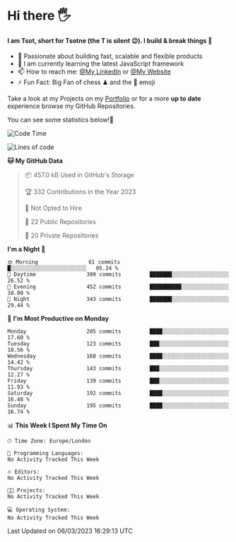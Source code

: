 # Hi there :raised_hand_with_fingers_splayed:
#### I am Tsot, short for Tsotne (the T is silent :wink:). I build & break things :space_invader:
- :telescope: Passionate about building fast, scalable and flexible products
- :seedling: I am currently learning the latest JavaScript framework 
- :mailbox: How to reach me: [@My LinkedIn](https://www.linkedin.com/in/tsotne-gvadzabia/) or [@My Website](https://tsotne.co.uk/contact)
- :zap: Fun Fact: Big Fan of chess ♟ and the 👾 emoji

Take a look at my Projects on my [Portfolio](https://tsotne.co.uk/) or for a more **up to date** experience browse my GitHub Repositories.

You can see some statistics below!:space_invader:
<!--START_SECTION:waka-->
![Code Time](http://img.shields.io/badge/Code%20Time-761%20hrs%202%20mins-blue)

![Lines of code](https://img.shields.io/badge/From%20Hello%20World%20I%27ve%20Written-2.3%20million%20lines%20of%20code-blue)

**🐱 My GitHub Data** 

> 📦 457.0 kB Used in GitHub's Storage 
 > 
> 🏆 332 Contributions in the Year 2023
 > 
> 🚫 Not Opted to Hire
 > 
> 📜 22 Public Repositories 
 > 
> 🔑 20 Private Repositories 
 > 
**I'm a Night 🦉** 

```text
🌞 Morning                61 commits          █░░░░░░░░░░░░░░░░░░░░░░░░   05.24 % 
🌆 Daytime                309 commits         ███████░░░░░░░░░░░░░░░░░░   26.52 % 
🌃 Evening                452 commits         ██████████░░░░░░░░░░░░░░░   38.80 % 
🌙 Night                  343 commits         ███████░░░░░░░░░░░░░░░░░░   29.44 % 
```
📅 **I'm Most Productive on Monday** 

```text
Monday                   205 commits         ████░░░░░░░░░░░░░░░░░░░░░   17.60 % 
Tuesday                  123 commits         ███░░░░░░░░░░░░░░░░░░░░░░   10.56 % 
Wednesday                168 commits         ████░░░░░░░░░░░░░░░░░░░░░   14.42 % 
Thursday                 143 commits         ███░░░░░░░░░░░░░░░░░░░░░░   12.27 % 
Friday                   139 commits         ███░░░░░░░░░░░░░░░░░░░░░░   11.93 % 
Saturday                 192 commits         ████░░░░░░░░░░░░░░░░░░░░░   16.48 % 
Sunday                   195 commits         ████░░░░░░░░░░░░░░░░░░░░░   16.74 % 
```


📊 **This Week I Spent My Time On** 

```text
🕑︎ Time Zone: Europe/London

💬 Programming Languages: 
No Activity Tracked This Week

🔥 Editors: 
No Activity Tracked This Week

🐱‍💻 Projects: 
No Activity Tracked This Week

💻 Operating System: 
No Activity Tracked This Week
```


 Last Updated on 06/03/2023 16:29:13 UTC
<!--END_SECTION:waka-->
